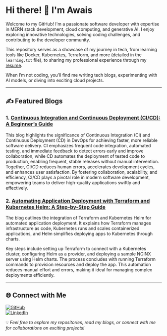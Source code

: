 # Hi there! 👋 I'm Awais  

Welcome to my GitHub! I'm a passionate software developer with expertise in MERN stack development, cloud computing, and generative AI. I enjoy exploring innovative technologies, solving coding challenges, and contributing to the developer community.  

This repository serves as a showcase of my journey in tech, from learning tools like Docker, Kubernetes, Terraform, and more (detailed in the `learning.txt` file), to sharing my professional experience through my [resume](./resume.pdf).  

When I’m not coding, you’ll find me writing tech blogs, experimenting with AI models, or diving into exciting cloud projects.  

---

## ✍️ Featured Blogs  

### 1. **[Continuous Integration and Continuous Deployment (CI/CD): A Beginner’s Guide](#)**  
This blog highlights the significance of Continuous Integration (CI) and Continuous Deployment (CD) in DevOps for achieving faster, more reliable software delivery. CI emphasizes frequent code integration, automated testing, and immediate feedback to detect errors early and improve collaboration, while CD automates the deployment of tested code to production, enabling frequent, stable releases without manual intervention. Together, CI/CD reduces human errors, accelerates development cycles, and enhances user satisfaction. By fostering collaboration, scalability, and efficiency, CI/CD plays a pivotal role in modern software development, empowering teams to deliver high-quality applications swiftly and effectively.

### 2. **[Automating Application Deployment with Terraform and Kubernetes Helm: A Step-by-Step Guide](#)**  
The blog outlines the integration of Terraform and Kubernetes Helm for automated application deployment. It explains how Terraform manages infrastructure as code, Kubernetes runs and scales containerized applications, and Helm simplifies deploying apps to Kubernetes through charts.

Key steps include setting up Terraform to connect with a Kubernetes cluster, configuring Helm as a provider, and deploying a sample NGINX server using Helm charts. The process concludes with running Terraform commands to provision resources and deploy the app. This automation reduces manual effort and errors, making it ideal for managing complex deployments efficiently.

---

## 🌐 Connect with Me  
[![GitHub](https://img.shields.io/badge/GitHub-%2312100E.svg?style=for-the-badge&logo=github&logoColor=white)](https://github.com/your-username)  
[![LinkedIn](https://img.shields.io/badge/LinkedIn-%230A66C2.svg?style=for-the-badge&logo=linkedin&logoColor=white)](https://www.linkedin.com/in/your-profile/)  

💡 *Feel free to explore my repositories, read my blogs, or connect with me for collaborations on exciting projects!*  
